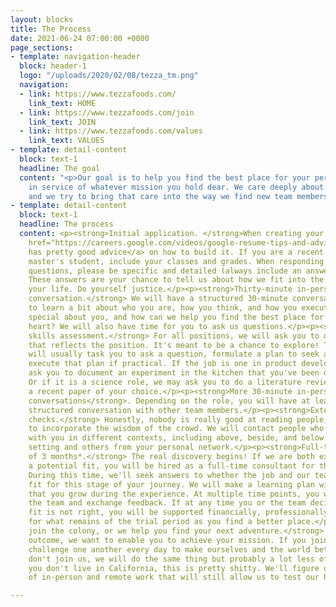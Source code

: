 ```yaml
---
layout: blocks
title: The Process
date: 2021-06-24 07:00:00 +0000
page_sections:
- template: navigation-header
  block: header-1
  logo: "/uploads/2020/02/08/tezza_tm.png"
  navigation:
  - link: https://www.tezzafoods.com/
    link_text: HOME
  - link: https://www.tezzafoods.com/join
    link_text: JOIN
  - link: https://www.tezzafoods.com/values
    link_text: VALUES
- template: detail-content
  block: text-1
  headline: The goal
  content: "<p>Our goal is to help you find the best place for your personal growth,
    in service of whatever mission you hold dear. We care deeply about our relationships,
    and we try to bring that care into the way we find new team members.</p>"
- template: detail-content
  block: text-1
  headline: The process
  content: <p><strong>Initial application. </strong>When creating your resume, <a
    href="https://careers.google.com/videos/google-resume-tips-and-advice/" title="">Google
    has pretty good advice</a> on how to build it. If you are a recent college or
    master's student, include your classes and grades. When responding to our written
    questions, please be specific and detailed (always include an answer to "why?").
    These answers are your chance to tell us about how we fit into the journey of
    your life. Do yourself justice.</p><p><strong>Thirty-minute in-person or video-call
    conversation.</strong> We will have a structured 30-minute conversation with you
    to learn a bit about who you are, how you think, and how you execute. What is
    special about you, and how can we help you find the best place for your mind and
    heart? We will also have time for you to ask us questions.</p><p><strong>Practical
    skills assessment.</strong> For all positions, we will ask you to do a small project
    that reflects the position. It's meant to be a chance to explore! These projects
    will usually task you to ask a question, formulate a plan to seek answers, and
    execute that plan if practical. If the job is one in product development, we may
    ask you to document an experiment in the kitchen that you've been dying to do.
    Or if it is a science role, we may ask you to do a literature review or analyze
    a recent paper of your choice.</p><p><strong>More 30-minute in-person or video-call
    conversations</strong>. Depending on the role, you will have at least one more
    structured conversation with other team members.</p><p><strong>Extensive reference
    checks.</strong> Honestly, nobody is really good at reading people, so we try
    to incorporate the wisdom of the crowd. We will contact people who have interacted
    with you in different contexts, including above, beside, and below you in a professional
    setting and others from your personal network.</p><p><strong>Full-time trial period
    of 3 months*.</strong> The real discovery begins! If we are both excited about
    a potential fit, you will be hired as a full-time consultant for three months.
    During this time, we'll seek answers to whether the job and our team are the right
    fit for this stage of your journey. We will make a learning plan with you to ensure
    that you grow during the experience. At multiple time points, you will meet with
    the team and exchange feedback. If at any time you or the team decide that the
    fit is not right, you will be supported financially, professionally, and emotionally
    for what remains of the trial period as you find a better place.</p><p><strong>You
    join the colony, or we help you find your next adventure.</strong> Whatever the
    outcome, we want to enable you to achieve your mission. If you join us, we will
    challenge one another every day to make ourselves and the world better. If you
    don't join us, we will do the same thing but probably a lot less often.</p><p>*If
    you don't live in California, this is pretty shitty. We'll figure out a combination
    of in-person and remote work that will still allow us to test our hypothesis.</p>

---
```

